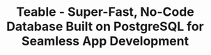 ---
draft: false
title: "Teable - Super-Fast, No-Code Database Built on PostgreSQL for Seamless App Development"
content:
  id: teable
  name: Teable
  website: https://teable.io/
  short_description: "Teable is a no-code, PostgreSQL-based database platform that offers real-time, scalable solutions with a user-friendly, spreadsheet-like interface, enabling rapid, efficient app development."
---